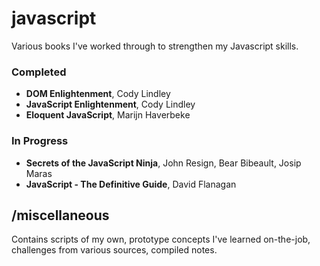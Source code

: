 # javascript

Various books I've worked through to strengthen my Javascript skills.

### Completed

* **DOM Enlightenment**, Cody Lindley
* **JavaScript Enlightenment**, Cody Lindley
* **Eloquent JavaScript**, Marijn Haverbeke

### In Progress

* **Secrets of the JavaScript Ninja**, John Resign, Bear Bibeault, Josip Maras
* **JavaScript - The Definitive Guide**, David Flanagan

## /miscellaneous

Contains scripts of my own, prototype concepts I've learned on-the-job, challenges from various sources, compiled notes.
